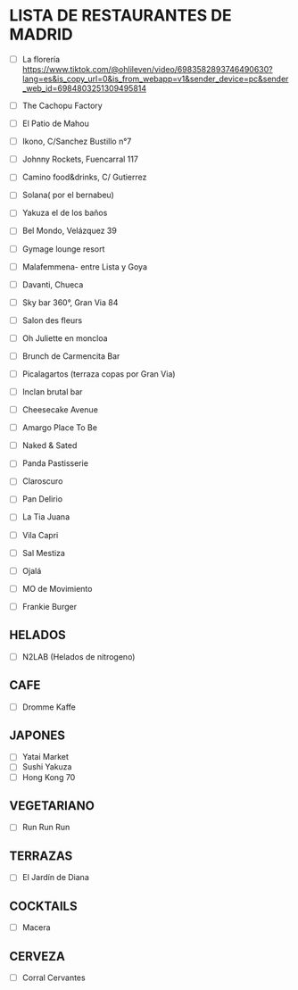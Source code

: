 # LISTA DE RESTAURANTES DE MADRID

- [ ] La florería https://www.tiktok.com/@ohlileven/video/6983582893746490630?lang=es&is_copy_url=0&is_from_webapp=v1&sender_device=pc&sender_web_id=6984803251309495814 

- [ ] The Cachopu Factory
- [ ] El Patio de Mahou
- [ ] Ikono, C/Sanchez Bustillo n°7
- [ ] Johnny Rockets, Fuencarral 117
- [ ] Camino food&drinks, C/ Gutierrez
- [ ] Solana( por el bernabeu)
- [ ] Yakuza el de los baños
- [ ] Bel Mondo, Velázquez 39
- [ ] Gymage lounge resort
- [ ] Malafemmena- entre Lista y Goya
- [ ] Davanti, Chueca
- [ ] Sky bar 360°, Gran Via 84
- [ ] Salon des fleurs
- [ ] Oh Juliette en moncloa
- [ ] Brunch de Carmencita Bar
- [ ] Picalagartos (terraza copas por Gran Via)
- [ ] Inclan brutal bar
- [ ] Cheesecake Avenue 
- [ ] Amargo Place To Be
- [ ] Naked & Sated
- [ ] Panda Pastisserie
- [ ] Claroscuro
- [ ] Pan Delirio
- [ ] La Tia Juana
- [ ] Vila Capri
- [ ] Sal Mestiza
- [ ] Ojalá
- [ ] MO de Movimiento
- [ ] Frankie Burger

## HELADOS
- [ ] N2LAB (Helados de nitrogeno)


## CAFE
- [ ] Dromme Kaffe

## JAPONES
- [ ] Yatai Market
- [ ] Sushi Yakuza
- [ ] Hong Kong 70

## VEGETARIANO
- [ ] Run Run Run

## TERRAZAS
- [ ] El Jardín de Diana

## COCKTAILS
- [ ] Macera

## CERVEZA
- [ ] Corral Cervantes
